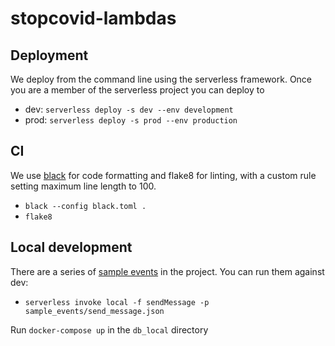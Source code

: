 # stopcovid-lambdas


## Deployment
We deploy from the command line using the serverless framework. Once you are a member of the serverless project you can deploy to  

- dev: `serverless deploy -s dev --env development`
- prod: `serverless deploy -s prod --env production`

## CI
We use [black](https://black.readthedocs.io/en/stable/) for code formatting and flake8 for linting, with a custom rule setting maximum line length to 100.
- `black --config black.toml .`
- `flake8`



## Local development
There are a series of [sample events](sample_events/) in the project. You can run them against dev:
- `serverless invoke local -f sendMessage -p sample_events/send_message.json`

Run `docker-compose up` in the `db_local` directory